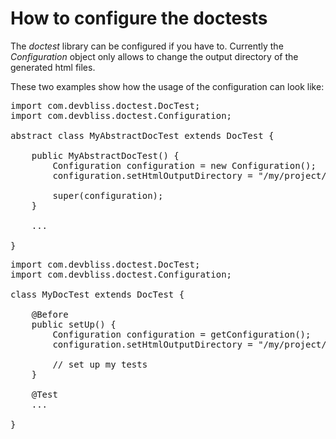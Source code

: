 # How to configure the doctests
The *doctest* library can be configured if you have to. Currently the *Configuration* object only allows to change the output directory of the generated html files.

These two examples show how the usage of the configuration can look like:

<pre>
import com.devbliss.doctest.DocTest;
import com.devbliss.doctest.Configuration;

abstract class MyAbstractDocTest extends DocTest {

	public MyAbstractDocTest() {
		Configuration configuration = new Configuration();
		configuration.setHtmlOutputDirectory = "/my/project/documentation";

		super(configuration);
	}

	...

}
</pre>

<pre>
import com.devbliss.doctest.DocTest;
import com.devbliss.doctest.Configuration;

class MyDocTest extends DocTest {

	@Before
	public setUp() {
		Configuration configuration = getConfiguration();
		configuration.setHtmlOutputDirectory = "/my/project/special/test/documentation";
		
        // set up my tests
    }

	@Test
    ...

}
</pre>


